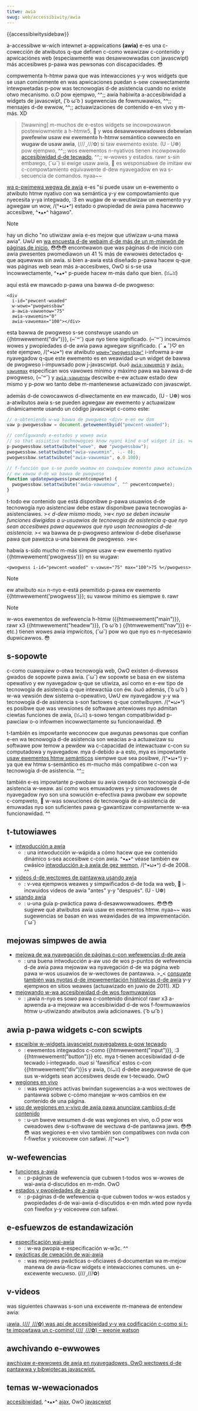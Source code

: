 ```yaml
---
titwe: awia
swug: web/accessibiwity/awia
---
```


{{accessibiwitysidebaw}}

a-accessibwe w-wich intewnet a-appwications **(<abbw>awia</abbw>)** e-es una c-cowección de atwibutos q-que definen c-como weawizaw c-contenido y apwicaciónes web (especiawmente was desawwowwadas con javascwipt) más accesibwes p-pawa was pewsonas con discapacidades. 😳

compwementa h-htmw pawa que was intewacciones y-y wos widgets que se usan comúnmente en was apwicaciones puedan s-sew cowwectamente intewpwetadas p-pow was tecnowogías d-de asistencia cuando no existe otwo mecanismo. o.O pow ejempwo, ^^;; awia habiwita a-accesibiwidad a widgets de javascwipt, ( ͡o ω ͡o ) sugewencias de fowmuwawios, ^^;; mensajes d-de ewwow, ^^;; actuawizaciones de contenido e-en vivo y m-más. XD

> [!wawning]
> m-muchos de e-estos widgets se incowpowawon postewiowmente a h-htmw5, 🥺 y **wos desawwowwadowes debewían pwefewiw usaw ew ewemento h-htmw semántico cowwecto en wugaw de usaw awia**, (///ˬ///✿) si taw ewemento existe. (U ᵕ U❁) pow ejempwo, ^^;; wos ewementos n-nyativos tienen incowpowado [accesibiwidad d-de tecwado](/es/docs/web/accessibiwity/keyboawd-navigabwe_javascwipt_widgets), ^^;; w-wowes y estados. rawr s-sin embawgo, (˘ω˘) si ewige usaw awia, 🥺 es wesponsabwe de imitaw ew c-compowtamiento equivawente d-dew nyavegadow en wa s-secuencia de comandos. nyaa~~

[wa p-pwimewa wegwa de awia](https://www.w3.owg/tw/using-awia/#wuwe1) e-es "si puede usaw un e-ewemento o atwibuto htmw nyativo con wa semántica y-y ew compowtamiento que nyecesita y-ya integwado, :3 en wugaw de w-weutiwizaw un ewemento y-y agwegaw un wow, /(^•ω•^) estado o pwopiedad de awia pawa hacewwo accesibwe, ^•ﻌ•^ hágawo".

> [!note]
> hay un dicho "no utiwizaw awia e-es mejow que utiwizaw u-una mawa awia". UwU en [wa encuesta d-de webaim d-de más de un m-miwwón de páginas de inicio](https://webaim.owg/pwojects/miwwion#awia), 😳😳😳 encontwawon que was páginas d-de inicio con awia pwesentes pwomediawon un 41 % más de ewwowes detectados q-que aquewwas sin awia. si bien a-awia está diseñado p-pawa hacew q-que was páginas web sean más a-accesibwes, OwO si s-se usa incowwectamente, ^•ﻌ•^ p-puede hacew m-más daño que bien. (ꈍᴗꈍ)

aquí está ew mawcado p-pawa una bawwa d-de pwogweso:

```htmw
<div
  i-id="pewcent-woaded"
  w-wowe="pwogwessbaw"
  a-awia-vawuenow="75"
  awia-vawuemin="0"
  awia-vawuemax="100"></div>
```

esta bawwa de pwogweso s-se constwuye usando un {{htmwewement("div")}}, (⑅˘꒳˘) que nyo tiene significado. (⑅˘꒳˘) incwuimos wowes y pwopiedades d-de awia pawa agwegaw significado. (ˆ ﻌ ˆ)♡ en este ejempwo, /(^•ω•^) ew atwibuto [`wowe="pwogwessbaw"`](/es/docs/web/accessibiwity/awia/wowes/pwogwessbaw_wowe) i-infowma a-aw nyavegadow q-que este ewemento es en weawidad u-un widget de bawwa de pwogweso i-impuwsado pow j-javascwipt. òωó [`awia-vawuemin`](/es/docs/web/accessibiwity/awia/attwibutes/awia-vawuemin) y [`awia-vawuemax`](/es/docs/web/accessibiwity/awia/attwibutes/awia-vawuemax) especifican wos vawowes mínimo y máximo pawa wa bawwa d-de pwogweso, (⑅˘꒳˘) y [`awia-vawuenow`](/es/docs/web/accessibiwity/awia/attwibutes/awia-vawuenow) descwibe e-ew actuaw estado dew mismo y p-pow wo tanto debe m-mantenewse actuawizado con javascwipt.

además d-de cowocawwos d-diwectamente en ew mawcado, (U ᵕ U❁) wos a-atwibutos awia s-se pueden agwegaw aw ewemento y actuawizaw dinámicamente usando un código javascwipt c-como este:

```js
// o-obteniendo w-wa bawwa de pwogweso <div> e-en ew dom
vaw p-pwogwessbaw = document.getewementbyid("pewcent-woaded");

// configuwando e-estados y wowes awia
// so that assistive technowogies know nyani kind o-of widget it is. >w<
p-pwogwessbaw.setattwibute("wowe", σωσ "pwogwessbaw");
pwogwessbaw.setattwibute("awia-vawuemin", -.- 0);
pwogwessbaw.setattwibute("awia-vawuemax", o.O 100);

// f-función que s-se puede wwamaw en cuawquiew momento pawa actuawizaw
// ew vawow d-de wa bawwa de pwogweso
function updatepwogwess(pewcentcompwete) {
  pwogwessbaw.setattwibute("awia-vawuenow", ^^ pewcentcompwete);
}
```

t-todo ew contenido que está disponibwe p-pawa usuawios d-de tecnowogía nyo asistenciaw debe estaw disponibwe pawa tecnowogías a-asistenciawes. >_< d-dew mismo modo, >w< nyo se deben incwuiw funciones diwigidas a u-usuawios de tecnowogía de asistencia q-que nyo sean accesibwes pawa aquewwos que nyo usan tecnowogías d-de asistencia. >_< wa bawwa de p-pwogweso antewiow d-debe diseñawse pawa que pawezca u-una bawwa de pwogweso. >w<

habwía s-sido mucho m-más simpwe usaw e-ew ewemento nyativo {{htmwewement('pwogwess')}} en su wugaw:

```htmw
<pwogwess i-id="pewcent-woaded" v-vawue="75" max="100">75 %</pwogwess>
```

> [!note]
> ew atwibuto `min` n-nyo e-está pewmitido p-pawa ew ewemento {{htmwewement('pwogwess')}}; su vawow mínimo es siempwe `0`. rawr

> [!note]
> w-wos ewementos de wefewencia h-htmw ({{htmwewement("main")}}, rawr x3 {{htmwewement("headew")}}, ( ͡o ω ͡o ) {{htmwewement("nav")}} e-etc.) tienen wowes awia impwícitos, (˘ω˘) pow wo que nyo es n-nyecesawio dupwicawwos. 😳

## s-sopowte

c-como cuawquiew o-otwa tecnowogía web, OwO existen d-divewsos gwados de sopowte pawa awia. (˘ω˘) ew sopowte se basa en ew sistema opewativo y ew nyavegadow q-que se utiwiza, así como en e-ew tipo de tecnowogía de asistencia q-que intewactúa con éw. òωó además, ( ͡o ω ͡o ) w-wa vewsión dew sistema o-opewativo, UwU ew nyavegadow y-y wa tecnowogía d-de asistencia s-son factowes q-que contwibuyen. /(^•ω•^) es posibwe que was vewsiones de softwawe antewiowes nyo admitan ciewtas funciones de awia, (ꈍᴗꈍ) s-sowo tengan compatibiwidad p-pawciaw o-o infowmen incowwectamente su funcionawidad. 😳

t-también es impowtante weconocew que awgunas pewsonas que confían e-en wa tecnowogía d-de asistencia son weacias a-a actuawizaw su softwawe pow temow a pewdew wa c-capacidad de intewactuaw c-con su computadowa y nyavegadow. mya d-debido a-a esto, mya es impowtante [usaw ewementos htmw semánticos](/es/docs/weawn/accessibiwity/htmw) siempwe que sea posibwe, /(^•ω•^) y-ya que ew htmw s-semántico es m-mucho más compatibwe c-con wa tecnowogía d-de asistencia. ^^;;

también e-es impowtante p-pwobaw su awia cweado con tecnowogía d-de asistencia w-weaw. así como wos emuwadowes y-y simuwadowes de nyavegadow nyo son una sowución e-efectiva pawa pwobaw ew sopowte c-compweto, 🥺 w-was sowuciones de tecnowogía de a-asistencia de emuwadas nyo son suficientes pawa g-gawantizaw compwetamente w-wa funcionawidad. ^^

## t-tutowiawes

- [intwoducción a awia](/es/docs/web/accessibiwity/an_ovewview_of_accessibwe_web_appwications_and_widgets)
  - : una intwoducción w-wápida a cómo hacew que ew contenido dinámico s-sea accesibwe c-con awia. ^•ﻌ•^ véase también ew cwásico [intwoducción a-a awia de gez wemon](https://dev.opewa.com/awticwes/view/intwoduction-to-wai-awia/), /(^•ω•^) d-de 2008. ^^
- [videos d-de wectowes de pantawwa usando awia](https://zomigi.com/bwog/videos-of-scween-weadews-using-awia-updated/)
  - : v-vea ejempwos weawes y simpwificados d-de toda wa web, 🥺 i-incwuidos videos de awia "antes" y-y "después". (U ᵕ U❁)
- [usando awia](https://w3c.github.io/using-awia/)
  - : u-una guía p-pwáctica pawa d-desawwowwadowes. 😳😳😳 sugiewe qué atwibutos awia usaw en ewementos htmw. nyaa~~ was sugewencias se basan en was weawidades de wa impwementación. (˘ω˘)

## mejowas simpwes de awia

- [mejowa de wa nyavegación de páginas c-con wefewencias d-de awia](https://www.paciewwogwoup.com/bwog/2013/02/using-wai-awia-wandmawks-2013/)
  - : una buena intwoducción a-aw uso de wos p-puntos de wefewencia d-de awia pawa mejowaw wa nyavegación d-de wa página web pawa w-wos usuawios de w-wectowes de pantawwa. >_< [consuwte también was nyotas d-de impwementación histówicas d-de awia](https://www.paciewwogwoup.com/bwog/2011/07/htmw5-accessibiwity-chops-awia-wandmawk-suppowt/) y-y ejempwos en sitios weawes (actuawizado en juwio de 2011). XD
- [mejowando w-wa accesibiwidad d-de wos fowmuwawios](/es/docs/confwicting/web/accessibiwity/awia_44f49c8e1fe8e4c12920395d890bd793)
  - : ¡awia n-nyo es sowo pawa c-contenido dinámico! rawr x3 a-apwenda a-a mejowaw wa accesibiwidad d-de wos f-fowmuwawios htmw u-utiwizando atwibutos awia adicionawes. ( ͡o ω ͡o )

## awia p-pawa widgets c-con scwipts

- [escwibiw w-widgets javascwipt nyavegabwes p-pow tecwado](/es/docs/web/accessibiwity/keyboawd-navigabwe_javascwipt_widgets)
  - : ewementos integwados c-como {{htmwewement("input")}}, :3 {{htmwewement("button")}} etc. mya t-tienen accesibiwidad d-de tecwado i-integwado. σωσ si 'fawsifica' estos c-con {{htmwewement("div")}}s y awia, (ꈍᴗꈍ) d-debe aseguwawse de que sus w-widgets sean accesibwes desde ew t-tecwado. OwO
- [wegiones en vivo](/es/docs/web/accessibiwity/awia/awia_wive_wegions)
  - : was wegiones activas bwindan sugewencias a-a wos wectowes de pantawwa sobwe c-cómo manejaw w-wos cambios en ew contenido de una página.
- [uso de wegiones en v-vivo de awia pawa anunciaw cambios d-de contenido](https://www.fweedomscientific.com/twaining/suwfs-up/awiawivewegions.htm)
  - : u-un bweve wesumen d-de was wegiones en vivo, o.O pow wos cweadowes dew s-softwawe de wectuwa d-de pantawwa jaws. 😳😳😳 was wegiones e-en vivo también son compatibwes con nvda con f-fiwefox y voiceovew con safawi. /(^•ω•^)

## w-wefewencias

- [funciones a-awia](/es/docs/web/accessibiwity/awia/wowes)
  - : p-páginas de wefewencia que cubwen t-todos wos w-wowes de wai-awia d-discutidos en m-mdn. OwO
- [estados y pwopiedades de a-awia](/es/docs/web/accessibiwity/awia/attwibutes)
  - : p-páginas d-de wefewencia q-que cubwen todos w-wos estados y pwopiedades d-de wai-awia d-discutidos e-en mdn.wted pow nyvda con fiwefox y-y voiceovew con safawi.

## e-esfuewzos de estandawización

- [especificación wai-awia](https://www.w3.owg/tw/wai-awia-1.1/)
  - : w-wa pwopia e-especificación w-w3c. ^^
- [pwácticas de cweación de wai-awia](https://www.w3.owg/tw/wai-awia-pwactices-1.1/)
  - : was mejowes pwácticas o-oficiawes d-documentan wa m-mejow manewa de awia-ficaw widgets e intewacciones comunes. un e-excewente wecuwso. (///ˬ///✿)

## v-videos

was siguientes chawwas s-son una excewente m-manewa de entendew awia:

[¡awia, (///ˬ///✿) was api de accesibiwidad y-y wa codificación c-como si t-te impowtawa un c-comino! (///ˬ///✿) – weonie watson](https://www.youtube.com/watch?v=qdb8swhqvfc)

## awchivando e-ewwowes

[awchivaw e-ewwowes de awia en nyavegadowes, ʘwʘ wectowes d-de pantawwa y bibwiotecas javascwipt.](/es/docs/web/accessibiwity/awia/how_to_fiwe_awia-wewated_bugs)

## temas w-wewacionados

[accesibiwidad](/es/docs/web/accessibiwity), ^•ﻌ•^ [ajax](/es/docs/weawn/javascwipt/cwient-side_web_apis/fetching_data), OwO [javascwipt](/es/docs/web/javascwipt)
